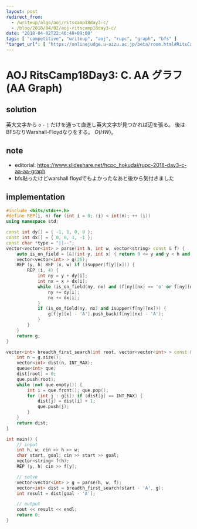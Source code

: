 ```yaml
---
layout: post
redirect_from:
  - /writeup/algo/aoj/ritscamp18day3-c/
  - /blog/2018/04/02/aoj-ritscamp18day3-c/
date: "2018-04-02T22:46:48+09:00"
tags: [ "competitive", "writeup", "aoj", "rupc", "graph", "bfs" ]
"target_url": [ "https://onlinejudge.u-aizu.ac.jp/beta/room.html#RitsCamp18Day3/problems/C" ]
---
```


# AOJ RitsCamp18Day3: C. AA グラフ (AA Graph)

## solution

英大文字から `o` `-` `|` だけを通って直進し英大文字が見つかれば辺を張る。
後はBFSなりWarshall-Floydなりをする。
$O(HW)$。

## note

-   editorial: <https://www.slideshare.net/hcpc_hokudai/rupc-2018-day3-c-aa-aa-graph>
-   bfs貼ったけどwarshall floydでもよかったなあと後から気付きました

## implementation

``` c++
#include <bits/stdc++.h>
#define REP(i, n) for (int i = 0; (i) < int(n); ++ (i))
using namespace std;

const int dy[] = { -1, 1, 0, 0 };
const int dx[] = { 0, 0, 1, -1 };
const char *type = "||--";
vector<vector<int> > parse(int h, int w, vector<string> const & f) {
    auto is_on_field = [&](int y, int x) { return 0 <= y and y < h and 0 <= x and x < w; };
    vector<vector<int> > g(26);
    REP (y, h) REP (x, w) if (isupper(f[y][x])) {
        REP (i, 4) {
            int ny = y + dy[i];
            int nx = x + dx[i];
            while (is_on_field(ny, nx) and (f[ny][nx] == 'o' or f[ny][nx] == type[i])) {
                ny += dy[i];
                nx += dx[i];
            }
            if (is_on_field(ny, nx) and isupper(f[ny][nx])) {
                g[f[y][x] - 'A'].push_back(f[ny][nx] - 'A');
            }
        }
    }
    return g;
}

vector<int> breadth_first_search(int root, vector<vector<int> > const & g) {
    int n = g.size();
    vector<int> dist(n, INT_MAX);
    queue<int> que;
    dist[root] = 0;
    que.push(root);
    while (not que.empty()) {
        int i = que.front(); que.pop();
        for (int j : g[i]) if (dist[j] == INT_MAX) {
            dist[j] = dist[i] + 1;
            que.push(j);
        }
    }
    return dist;
}

int main() {
    // input
    int h, w; cin >> h >> w;
    char start, goal; cin >> start >> goal;
    vector<string> f(h);
    REP (y, h) cin >> f[y];

    // solve
    vector<vector<int> > g = parse(h, w, f);
    vector<int> dist = breadth_first_search(start - 'A', g);
    int result = dist[goal - 'A'];

    // output
    cout << result << endl;
    return 0;
}
```
